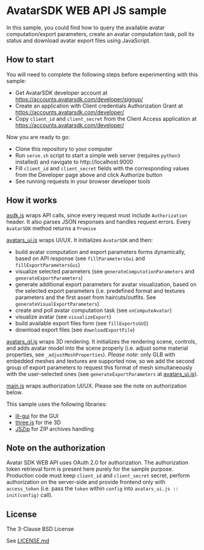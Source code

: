 # AvatarSDK WEB API JS sample

In this sample, you could find how to query the available avatar
computation/export parameters, create an avatar computation task, poll
its status and download avatar export files using JavaScript.


## How to start

You will need to complete the following steps before experimenting
with this sample:

  * Get AvatarSDK developer account at
    https://accounts.avatarsdk.com/developer/signup/
  * Create an application with Client credentials Authorization Grant
    at https://accounts.avatarsdk.com/developer/
  * Copy `client_id` and `client_secret` from the Client Access
    application at https://accounts.avatarsdk.com/developer/

Now you are ready to go:

  * Clone this repository to your computer
  * Run `serve.sh` script to start a simple web server (requires
    `python3` installed) and navigate to http://localhost:9000
  * Fill `client_id` and `client_secret` fields with the corresponding
    values from the Developer page above and click Authorize button
  * See running requests in your browser developer tools


## How it works

[asdk.js](js/asdk.js) wraps API calls, since every request must include
`Authorization` header. It also parses JSON responses and handles
request errors. Every `AvatarSDK` method returns a `Promise`

[avatars_ui.js](js/avatars_ui.js) wraps UI/UX. It initializes
`AvatarSDK` and then:
  * build avatar computation and export parameters forms dynamically,
    based on API response (see `fillParametersGui` and
    `fillExportParametersGui`)
  * visualize selected parameters (see `generateComputationParameters`
    and `generateExportParameters`)
  * generate additional export parameters for avatar visualization,
    based on the selected export parameters (i.e. predefined format
    and textures parameters and the first asset from
    haircuts/outfits. See `generateVisualExportParameters`)
  * create and poll avatar computation task (see `onComputeAvatar`)
  * visualize avatar (see `visualizeExport`)
  * build available export files form (see `fillExportsGUI`)
  * download export files (see `downloadExportFile`)

[avatars_gl.js](js/avatars_gl.js) wraps 3D rendering. It initializes
the rendering scene, controls, and adds avatar model into the scene
properly (i.e. adjust some material properties, see
`_adjustMeshProperties`). _Please note_: only GLB with embedded meshes
and textures are supported now, so we add the second group of export
parameters to request this format of mesh simultaneously with the
user-selected ones (see `generateExportParameters` at
[avatars_ui.js](js/avatars_ui.js)).

[main.js](js/main.js) wraps authorization UI/UX. Please see the note
on authorization below.

This sample uses the following libraries:
  * [lil-gui](https://lil-gui.georgealways.com) for the GUI
  * [three.js](https://threejs.org/) for the 3D
  * [JSZip](https://stuk.github.io/jszip/) for ZIP archives handling


## Note on the authorization

Avatar SDK WEB API uses OAuth 2.0 for authorization. The authorization
token retrieval form is present here purely for the sample
purpose. Production code must keep `client_id` and `client_secret` 
secret, perform authorization on the server-side and provide
frontend only with `access_token` (i.e. pass the `token` within
`config` into `avatars_ui.js :: init(config)` call).


## License

The 3-Clause BSD License

See [LICENSE.md](LICENSE.md)
